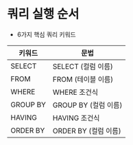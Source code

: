 # 쿼리 실행 순서
- 6가지 핵심 쿼리 키워드

키워드 | 문법
-- | --
SELECT | SELECT (컬럼 이름)
FROM | FROM (테이블 이름)
WHERE | WHERE 조건식
GROUP BY | GROUP BY (컬럼 이름)
HAVING | HAVING 조건식
ORDER BY | ORDER BY (컬럼 이름)
